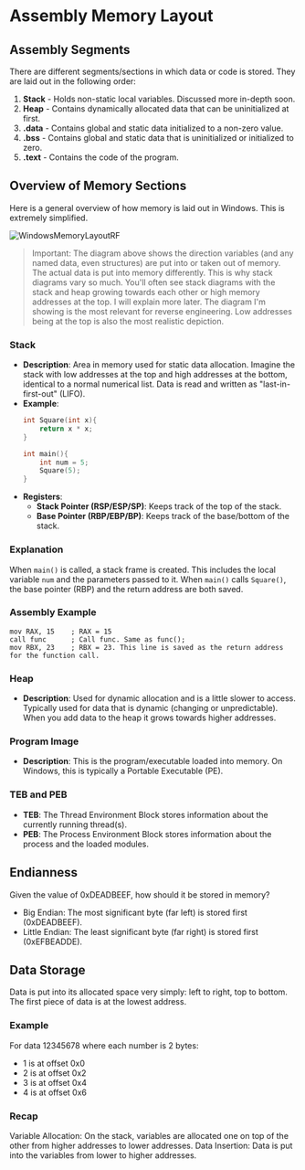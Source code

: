 # Assembly Memory Layout

## Assembly Segments
There are different segments/sections in which data or code is stored. They are laid out in the following order:

1. **Stack** - Holds non-static local variables. Discussed more in-depth soon.
2. **Heap** - Contains dynamically allocated data that can be uninitialized at first.
3. **.data** - Contains global and static data initialized to a non-zero value.
4. **.bss** - Contains global and static data that is uninitialized or initialized to zero.
5. **.text** - Contains the code of the program.

## Overview of Memory Sections
Here is a general overview of how memory is laid out in Windows. This is extremely simplified.

![WindowsMemoryLayoutRF](https://github.com/maheavula/C-Code-to-x86-x64-bit-GAS-Assembly-Code/assets/116332629/44327a89-5652-40ec-8315-30be1e75debe)


> Important:
> The diagram above shows the direction variables (and any named data, even structures) are put into or taken out of memory. The actual data is put into memory differently. This is why stack diagrams vary so much. You'll often see stack diagrams with the stack and heap growing towards each other or high memory addresses at the top. I will explain more later. The diagram I'm showing is the most relevant for reverse engineering. Low addresses being at the top is also the most realistic depiction.

### Stack
- **Description**: Area in memory used for static data allocation. Imagine the stack with low addresses at the top and high addresses at the bottom, identical to a normal numerical list. Data is read and written as "last-in-first-out" (LIFO).
- **Example**: 
    ```c
    int Square(int x){
        return x * x;
    }
    
    int main(){
        int num = 5;
        Square(5);
    }
    ```
- **Registers**:
    - **Stack Pointer (RSP/ESP/SP)**: Keeps track of the top of the stack.
    - **Base Pointer (RBP/EBP/BP)**: Keeps track of the base/bottom of the stack.

### Explanation
When `main()` is called, a stack frame is created. This includes the local variable `num` and the parameters passed to it. When `main()` calls `Square()`, the base pointer (RBP) and the return address are both saved.

### Assembly Example
```assembly
mov RAX, 15    ; RAX = 15
call func      ; Call func. Same as func();
mov RBX, 23    ; RBX = 23. This line is saved as the return address for the function call.
```

### Heap
- **Description**: Used for dynamic allocation and is a little slower to access. Typically used for data that is dynamic (changing or unpredictable). When you add data to the heap it grows towards higher addresses.

### Program Image
- **Description**: This is the program/executable loaded into memory. On Windows, this is typically a Portable Executable (PE).
### TEB and PEB
- **TEB**: The Thread Environment Block stores information about the currently running thread(s).
- **PEB**: The Process Environment Block stores information about the process and the loaded modules.
  
## Endianness
Given the value of 0xDEADBEEF, how should it be stored in memory?

 - Big Endian: The most significant byte (far left) is stored first (0xDEADBEEF).
 - Little Endian: The least significant byte (far right) is stored first (0xEFBEADDE).

## Data Storage
Data is put into its allocated space very simply: left to right, top to bottom. The first piece of data is at the lowest address.

### Example
For data 12345678 where each number is 2 bytes:

 - 1 is at offset 0x0
 - 2 is at offset 0x2
 - 3 is at offset 0x4
 - 4 is at offset 0x6
### Recap
Variable Allocation: On the stack, variables are allocated one on top of the other from higher addresses to lower addresses.
Data Insertion: Data is put into the variables from lower to higher addresses.
